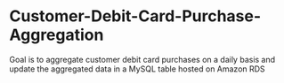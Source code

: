 # Customer-Debit-Card-Purchase-Aggregation
Goal is to aggregate customer debit card purchases on a daily basis and update  the aggregated data in a MySQL table hosted on Amazon RDS
